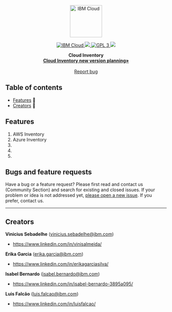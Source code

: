 <p align="center">
    <a href="https://cloud.ibm.com">
        <img src="https://my1.digitalexperience.ibm.com/8304c341-f896-4e04-add0-0a9ae02473ba/dxdam/2d/2d559197-6763-4e47-a2cb-8f54c449ff26/ibm-cloud.svg" height="100" alt="IBM Cloud">
    </a>
</p>

<p align="center">
    <a href="https://cloud.ibm.com">
		<img src="https://img.shields.io/badge/IBM%20Cloud-powered-blue.svg" alt="IBM Cloud">
    </a>
    <a href="https://www.python.org">
		<img src="https://img.shields.io/badge/platform-javascript-lightgrey.svg?style=flat%22%20alt=%22platform">
	</a>
	<a href="https://www.gnu.org/licenses/gpl-3.0.en.html">
		<img src="https://img.shields.io/badge/license-gpl3-blue.svg?style=flat" alt="GPL 3">
	</a>
	<img src="https://img.shields.io/badge/release-v0.1.0-red">
</p>
<p></p>
<p align="center">
  <b>Cloud Inventory</b>
  <br>
  <a href="http://cloudinventory.cloud"><strong>Cloud Inventory new version planning»</strong></a>
  <br>
  <br>
  <a href="https://github.com/VSAlmeida/Cloud-Inventory/issues/new" target="_blank">Report bug</a>
</p>


## Table of contents

- [Features](#features) :gift:
- [Creators](#creators) :space_invader:


## Features

1. AWS Inventory
2. Azure Inventory
3.
4.
5. 



## Bugs and feature requests

Have a bug or a feature request? Please first read and contact us (Community Section) and search for existing and closed issues. If your problem or idea is not addressed yet, [please open a new issue](https://github.com/VSAlmeida/Cloud-Inventory/issues/new). If you prefer, contact us.

---

## Creators
**Vinicius Sebadelhe** (vinicius.sebadelhe@ibm.com)
- <https://www.linkedin.com/in/vinisalmeida/>

**Erika Garcia** (erika.garcia@ibm.com)
- <https://www.linkedin.com/in/erikagarciasilva/>

**Isabel Bernardo** (isabel.bernardo@ibm.com)
- <https://www.linkedin.com/in/isabel-bernardo-3895a095/>

**Luis Falcão** (luis.falcao@ibm.com)
- <https://www.linkedin.com/in/luisfalcao/>
